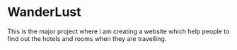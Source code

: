 # WanderLust
This is the major project where i am creating a website which help people to find out the hotels and rooms when they are travelling.
